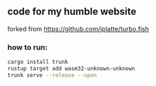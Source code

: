 ## code for my humble website

forked from https://github.com/jplatte/turbo.fish

### how to run:
```sh
cargo install trunk
rustup target add wasm32-unknown-unknown
trunk serve --release --open
```
